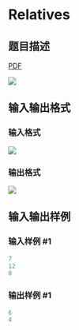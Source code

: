 # Relatives

## 题目描述

[problemUrl]: https://uva.onlinejudge.org/index.php?option=com_onlinejudge&Itemid=8&category=14&page=show_problem&problem=1240

[PDF](https://uva.onlinejudge.org/external/102/p10299.pdf)

![](https://cdn.luogu.com.cn/upload/vjudge_pic/UVA10299/9f3fb7b2d8ade793a2095015fa8a075fea6a1962.png)

## 输入输出格式

### 输入格式

![](https://cdn.luogu.com.cn/upload/vjudge_pic/UVA10299/1578bb871d7c581b23849b79a358cc54f483d470.png)

### 输出格式

![](https://cdn.luogu.com.cn/upload/vjudge_pic/UVA10299/d742aee9e5e0a4c93135ff39489d889f3329fbb7.png)

## 输入输出样例

### 输入样例 #1

```cpp
7
12
0
```


### 输出样例 #1

```cpp
6
4
```


